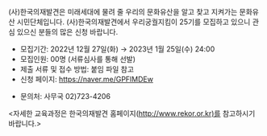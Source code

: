 (사)한국의재발견은 미래세대에 물려 줄 우리의 문화유산을 알고 찾고 지켜가는 문화유산 시민단체입니다.
(사)한국의재발견에서 우리궁궐지킴이 25기를 모집하고 있으니 관심 있으신 분들의 많은 신청 바랍니다.
- 모집기간: 2022년 12월 27일(화) → 2023년 1월 25일(수) 24:00
- 모집인원: 00명 (서류심사를 통해 선발)
- 제출 서류 및 접수 방법: 붙임 파일 참고
- 신청 페이지: <https://naver.me/GPFlMDEw>
* 문의처: 사무국 02)723-4206

<자세한 교육과정은 한국의재발견 홈페이지(<http://www.rekor.or.kr)를> 참고하시기 바랍니다.>